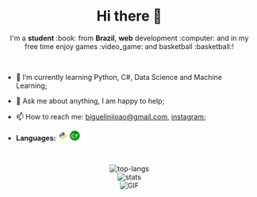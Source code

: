 <h1 align="center"> Hi there 👋 </h1>
<p align="center">I'm a <b>student</b> :book: from <b>Brazil</b>, <b>web</b> development :computer: and in my free time enjoy games :video_game: and basketball :basketball:! </p>

<br>

- 🌱 I’m currently learning Python, C#, Data Science and Machine Learning;
- 💬 Ask me about anything, I am happy to help;
- 📫 How to reach me: biguelinijoao@gmail.com, [instagram](https://www.instagram.com/bigueeee/);

- **Languages:**
<code><img height="20" src="https://raw.githubusercontent.com/github/explore/80688e429a7d4ef2fca1e82350fe8e3517d3494d/topics/python/python.png"></code>
<code><img height="20" src="https://raw.githubusercontent.com/github/explore/80688e429a7d4ef2fca1e82350fe8e3517d3494d/topics/csharp/csharp.png"></code>

<br>
<p align="center">

<img alt="top-langs" src="https://github-readme-stats.vercel.app/api/top-langs/?username=Biguelini&theme=cobalt&layout=compact" />

<br>

<img alt="stats" src="https://github-readme-stats.vercel.app/api?username=Biguelini&theme=cobalt&show_icons=true&hide_border=true" />

<br>

<img alt="GIF" src="https://raw.githubusercontent.com/saadeghi/saadeghi/master/dino.gif" />

</p>
